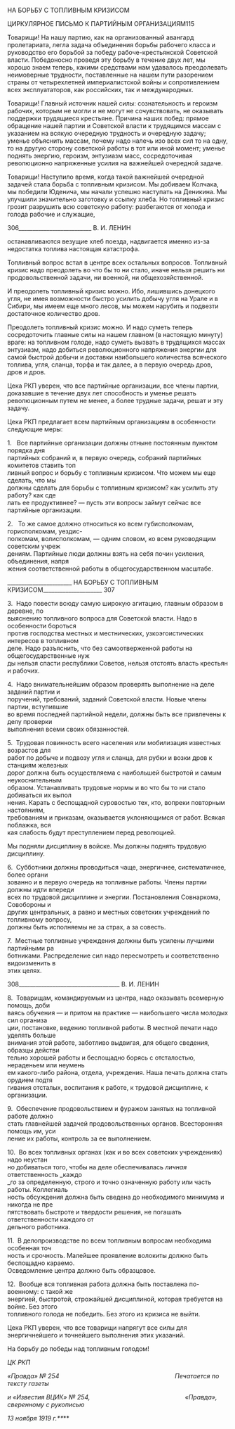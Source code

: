 НА БОРЬБУ С ТОПЛИВНЫМ КРИЗИСОМ

ЦИРКУЛЯРНОЕ ПИСЬМО К ПАРТИЙНЫМ ОРГАНИЗАЦИЯМ115

Товарищи! На нашу партию, как на организованный авангард пролетариата, легла задача объединения борьбы рабочего класса и руководство его борьбой за победу рабо­че-крестьянской Советской власти. Победоносно проведя эту борьбу в течение двух лет, мы хорошо знаем теперь, какими средствами нам удавалось преодолевать неимо­верные трудности, поставленные на нашем пути разорением страны от четырехлетней империалистской войны и сопротивлением всех эксплуататоров, как российских, так и международных.

Товарищи! Главный источник нашей силы: сознательность и героизм рабочих, кото­рым не могли и не могут не сочувствовать, не оказывать поддержки трудящиеся кре­стьяне. Причина наших побед: прямое обращение нашей партии и Советской власти к трудящимся массам с указанием на всякую очередную трудность и очередную задачу; уменье объяснить массам, почему надо налечь изо всех сил то на одну, то на другую сторону советской работы в тот или иной момент; уменье поднять энергию, героизм, энтузиазм масс, сосредоточивая революционно напряженные усилия на важнейшей очередной задаче.

Товарищи! Наступило время, когда такой важнейшей очередной задачей стала борь­ба с топливным кризисом. Мы добиваем Колчака, мы победили Юденича, мы начали успешно наступать на Деникина. Мы улучшили значительно заготовку и ссыпку хлеба. Но топливный кризис грозит разрушить всю советскую работу: разбегаются от холода и голода рабочие и служащие,

  

306__________________________ В. И. ЛЕНИН

останавливаются везущие хлеб поезда, надвигается именно из-за недостатка топлива настоящая катастрофа.

Топливный вопрос встал в центре всех остальных вопросов. Топливный кризис надо преодолеть во что бы то ни стало, иначе нельзя решить ни продовольственной задачи, ни военной, ни общехозяйственной.

И преодолеть топливный кризис можно. Ибо, лишившись донецкого угля, не имея возможности быстро усилить добычу угля на Урале и в Сибири, мы имеем еще много лесов, мы можем нарубить и подвезти достаточное количество дров.

Преодолеть топливный кризис можно. И надо суметь теперь сосредоточить главные силы на нашем главном (в настоящую минуту) враге: на топливном голоде, надо суметь вызвать в трудящихся массах энтузиазм, надо добиться революционного напряжения энергии для самой быстрой добычи и доставки наибольшего количества всяческого то­плива, угля, сланца, торфа и так далее, а в первую очередь дров, дров и дров.

Цека РКП уверен, что все партийные организации, все члены партии, доказавшие в течение двух лет способность и уменье решать революционным путем не менее, а бо­лее трудные задачи, решат и эту задачу.

Цека РКП предлагает всем партийным организациям в особенности следующие ме­ры:

1.   Все партийные организации должны отныне постоянным пунктом порядка дня  
партийных собраний и, в первую очередь, собраний партийных комитетов ставить топ­  
ливный вопрос и борьбу с топливным кризисом. Что можем мы еще сделать, что мы  
должны сделать для борьбы с топливным кризисом? как усилить эту работу? как сде­  
лать ее продуктивнее? — пусть эти вопросы займут сейчас все партийные организации.

2.   То же самое должно относиться ко всем губисполкомам, горисполкомам, уездис-  
полкомам, волисполкомам, — одним словом, ко всем руководящим советским учреж­  
дениям. Партийные люди должны взять на себя почин усиления, объединения, напря­  
жения соответственной работы в общегосударственном масштабе.

  

_______________________ НА БОРЬБУ С ТОПЛИВНЫМ КРИЗИСОМ_____________________ 307

3.  Надо повести всюду самую широкую агитацию, главным образом в деревне, по  
выяснению топливного вопроса для Советской власти. Надо в особенности бороться  
против господства местных и местнических, узкоэгоистических интересов в топливном  
деле. Надо разъяснить, что без самоотверженной работы на общегосударственные нуж­  
ды нельзя спасти республики Советов, нельзя отстоять власть крестьян и рабочих.

4.  Надо внимательнейшим образом проверять выполнение на деле заданий партии и  
поручений, требований, заданий Советской власти. Новые члены партии, вступившие  
во время последней партийной недели, должны быть все привлечены к делу проверки  
выполнения всеми своих обязанностей.

5.  Трудовая повинность всего населения или мобилизация известных возрастов для  
работ по добыче и подвозу угля и сланца, для рубки и возки дров к станциям железных  
дорог должна быть осуществляема с наибольшей быстротой и самым неукоснительным  
образом. Устанавливать трудовые нормы и во что бы то ни стало добиваться их выпол­  
нения. Карать с беспощадной суровостью тех, кто, вопреки повторным настояниям,  
требованиям и приказам, оказывается уклоняющимся от работ. Всякая поблажка, вся­  
кая слабость будут преступлением перед революцией.

Мы подняли дисциплину в войске. Мы должны поднять трудовую дисциплину.

6.  Субботники должны проводиться чаще, энергичнее, систематичнее, более органи­  
зованно и в первую очередь на топливные работы. Члены партии должны идти впереди  
всех по трудовой дисциплине и энергии. Постановления Совнаркома, Совобороны и  
других центральных, а равно и местных советских учреждений по топливному вопросу,  
должны быть исполняемы не за страх, а за совесть.

7.  Местные топливные учреждения должны быть усилены лучшими партийными ра­  
ботниками. Распределение сил надо пересмотреть и соответственно видоизменить в  
этих целях.

  

308____________________________________ В. И. ЛЕНИН

8.  Товарищам, командируемым из центра, надо оказывать всемерную помощь, доби­  
ваясь обучения — и притом на практике — наибольшего числа молодых сил организа­  
ции, постановке, ведению топливной работы. В местной печати надо уделять больше  
внимания этой работе, заботливо выдвигая, для общего сведения, образцы действи­  
тельно хорошей работы и беспощадно борясь с отсталостью, нераденьем или неумень­  
ем какого-либо района, отдела, учреждения. Наша печать должна стать орудием подтя­  
гивания отсталых, воспитания к работе, к трудовой дисциплине, к организации.

9.  Обеспечение продовольствием и фуражом занятых на топливной работе должно  
стать главнейшей задачей продовольственных органов. Всесторонняя помощь им, уси­  
ление их работы, контроль за ее выполнением.

10.  Во всех топливных органах (как и во всех советских учреждениях) надо неустан­  
но добиваться того, чтобы на деле обеспечивалась _личная_ ответственность _каждо­  
__го_ за определенную, строго и точно означенную работу или часть работы. Коллегиаль­  
ность обсуждения должна быть сведена до необходимого минимума и никогда не пре­  
пятствовать быстроте и твердости решения, не погашать ответственности каждого от­  
дельного работника.

11.  В делопроизводстве по всем топливным вопросам необходима особенная точ­  
ность и срочность. Малейшее проявление волокиты должно быть беспощадно караемо.  
Осведомление центра должно быть образцовое.

12.  Вообще вся топливная работа должна быть поставлена по-военному: с такой же  
энергией, быстротой, строжайшей дисциплиной, которая требуется на войне. Без этого  
топливного голода не победить. Без этого из кризиса не выйти.

Цека РКП уверен, что все товарищи напрягут все силы для энергичнейшего и точ­нейшего выполнения этих указаний.

На борьбу до победы над топливным голодом!

_ЦК РКП_

_«Правда» № 254                                                                   Печатается по тексту газеты_

_и «Известия ВЦИК» № 254,                                                       «Правда», сверенному с рукописью_

_13 ноября 1919 г.**_**